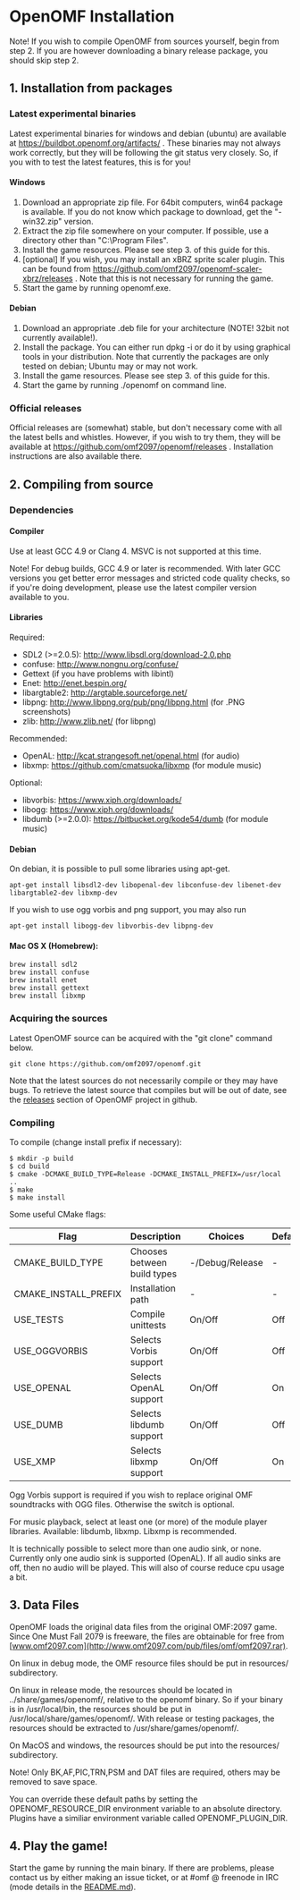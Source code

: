 # OpenOMF Installation

Note! If you wish to compile OpenOMF from sources yourself, begin from step 2.
If you are however downloading a binary release package, you should skip step 2.

## 1. Installation from packages

### Latest experimental binaries

Latest experimental binaries for windows and debian (ubuntu) are available at
https://buildbot.openomf.org/artifacts/ . These binaries may not always work
correctly, but they will be following the git status very closely. So, if you
with to test the latest features, this is for you!

#### Windows

1. Download an appropriate zip file. For 64bit computers, win64 package is available.
   If you do not know which package to download, get the "-win32.zip" version.
2. Extract the zip file somewhere on your computer. If possible, use a directory other
   than "C:\Program Files".
3. Install the game resources. Please see step 3. of this guide for this.
4. [optional] If you wish, you may install an xBRZ sprite scaler plugin.
   This can be found from https://github.com/omf2097/openomf-scaler-xbrz/releases .
   Note that this is not necessary for running the game.
5. Start the game by running openomf.exe.

#### Debian

1. Download an appropriate .deb file for your architecture (NOTE! 32bit not currently available!).
2. Install the package. You can either run dpkg -i <packagefile> or do it by using graphical tools
   in your distribution. Note that currently the packages are only tested on debian; Ubuntu may or
   may not work.
3. Install the game resources. Please see step 3. of this guide for this.
4. Start the game by running ./openomf on command line.

### Official releases

Official releases are (somewhat) stable, but don't necessary come with all the latest bells and
whistles. However, if you wish to try them, they will be available at
https://github.com/omf2097/openomf/releases . Installation instructions are also available there.

## 2. Compiling from source

### Dependencies

#### Compiler

Use at least GCC 4.9 or Clang 4. MSVC is not supported at this time.

Note! For debug builds, GCC 4.9 or later is recommended. With later GCC versions you get better
error messages and stricted code quality checks, so if you're doing development, please use
the latest compiler version available to you.

#### Libraries

Required:
* SDL2 (>=2.0.5): http://www.libsdl.org/download-2.0.php
* confuse: http://www.nongnu.org/confuse/
* Gettext (if you have problems with libintl)
* Enet: http://enet.bespin.org/
* libargtable2: http://argtable.sourceforge.net/
* libpng: http://www.libpng.org/pub/png/libpng.html (for .PNG screenshots)
* zlib: http://www.zlib.net/ (for libpng)

Recommended:
* OpenAL: http://kcat.strangesoft.net/openal.html (for audio)
* libxmp: https://github.com/cmatsuoka/libxmp (for module music)

Optional:
* libvorbis: https://www.xiph.org/downloads/
* libogg: https://www.xiph.org/downloads/
* libdumb (>=2.0.0): https://bitbucket.org/kode54/dumb (for module music)

#### Debian

On debian, it is possible to pull some libraries using apt-get.
```
apt-get install libsdl2-dev libopenal-dev libconfuse-dev libenet-dev libargtable2-dev libxmp-dev
```

If you wish to use ogg vorbis and png support, you may also run
```
apt-get install libogg-dev libvorbis-dev libpng-dev
```

#### Mac OS X (Homebrew):
```
brew install sdl2
brew install confuse
brew install enet
brew install gettext
brew install libxmp
```

### Acquiring the sources

Latest OpenOMF source can be acquired with the "git clone" command below.

```
git clone https://github.com/omf2097/openomf.git
```

Note that the latest sources do not necessarily compile or they may have bugs. To retrieve 
the latest source that compiles but will be out of date, see the 
[releases](https://github.com/omf2097/openomf/releases) section of OpenOMF project in github.

### Compiling

To compile (change install prefix if necessary):

```
$ mkdir -p build
$ cd build
$ cmake -DCMAKE_BUILD_TYPE=Release -DCMAKE_INSTALL_PREFIX=/usr/local ..
$ make
$ make install
```

Some useful CMake flags:

| Flag                      | Description                             | Choices         | Default |
| ------------------------- | --------------------------------------- | --------------- | ------- |
| CMAKE_BUILD_TYPE          | Chooses between build types             | -/Debug/Release | -       |
| CMAKE_INSTALL_PREFIX      | Installation path                       | -               | -       |
| USE_TESTS                 | Compile unittests                       | On/Off          | Off     |
| USE_OGGVORBIS             | Selects Vorbis support                  | On/Off          | Off     |
| USE_OPENAL                | Selects OpenAL support                  | On/Off          | On      |
| USE_DUMB                  | Selects libdumb support                 | On/Off          | Off     |
| USE_XMP                   | Selects libxmp support                  | On/Off          | On      |

Ogg Vorbis support is required if you wish to replace original OMF soundtracks with OGG files.
Otherwise the switch is optional.

For music playback, select at least one (or more) of the module player libraries. 
Available: libdumb, libxmp. Libxmp is recommended.

It is technically possible to select more than one audio sink, or none. Currently only one
audio sink is supported (OpenAL). If all audio sinks are off, then no audio will be played.
This will also of course reduce cpu usage a bit.

## 3. Data Files

OpenOMF loads the original data files from the original OMF:2097 game.
Since One Must Fall 2079 is freeware, the files are obtainable for free from
[www.omf2097.com](http://www.omf2097.com/pub/files/omf/omf2097.rar).

On linux in debug mode, the OMF resource files should be put in resources/ subdirectory.

On linux in release mode, the resources should be located in ../share/games/openomf/,
relative to the openomf binary. So if your binary is in /usr/local/bin, the resources should
be put in /usr/local/share/games/openomf/. With release or testing packages,
the resources should be extracted to /usr/share/games/openomf/.

On MacOS and windows, the resources should be put into the resources/ subdirectory.

Note! Only BK,AF,PIC,TRN,PSM and DAT files are required, others may be removed to save space.

You can override these default paths by setting the OPENOMF_RESOURCE_DIR environment
variable to an absolute directory. Plugins have a similiar environment variable called
OPENOMF_PLUGIN_DIR.

## 4. Play the game!

Start the game by running the main binary. If there are problems, please contact us by either
making an issue ticket, or at #omf @ freenode in IRC (mode details in the
[README.md](https://github.com/omf2097/openomf/blob/master/README.md)).
